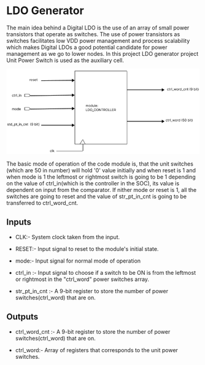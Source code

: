 # LDO Generator

The main idea behind a Digital LDO is the use of an array of small power transistors that operate as switches. The use of power transistors as switches facilitates low VDD power management and process scalability which makes Digital LDOs a good potential candidate for power management as we go to lower nodes. In this project LDO generator project Unit Power Switch is used as the auxiliary cell.



![plot](./readme_images/LDO_CONTROLLER_TEMPLATE.PNG)

The basic mode of operation of the code module is, that the unit switches (which are 50 in number) will hold '0' value initially and when reset is 1 and when mode is 1 the leftmost or rightmost switch is going to be 1 depending on the value of ctrl_in(which is the controller in the SOC), its value is dependent on input from the comparator. If nither mode or reset is 1, all the switches are going to reset and the value of str_pt_in_cnt is going to be transferred to ctrl_word_cnt.


 ## Inputs
 *  CLK:- System clock taken from the input.
 *  RESET:- Input signal to reset to the module's initial state.
 *  mode:- Input signal for normal mode of operation
 *  ctrl_in :-  Input signal to choose if a switch to be ON is from the leftmost or rightmost in the "ctrl_word" power switches array.

 * str_pt_in_cnt :- A 9-bit register to store the number of power switches(ctrl_word) that are on.

 ## Outputs
 *  ctrl_word_cnt :- A 9-bit register to store the number of power switches(ctrl_word) that are on.

 *  ctrl_word:- Array of registers that corresponds to the unit power switches.